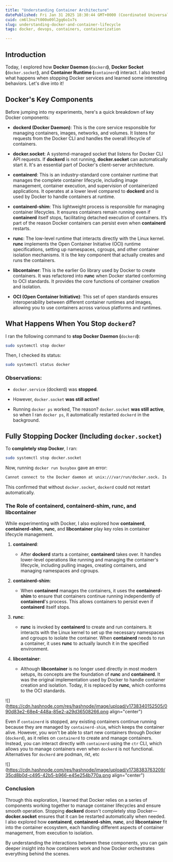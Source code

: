 ```yaml
---
title: "Understanding Container Architecture"
datePublished: Fri Jan 31 2025 18:30:44 GMT+0000 (Coordinated Universal Time)
cuid: cm6l3nu7t000o09l2gq6o1v7s
slug: understanding-docker-and-container-lifecycle
tags: docker, devops, containers, containerization

---
```


## Introduction

Today, I explored how **Docker Daemon (**`dockerd`**)**, **Docker Socket (**`docker.socket`**)**, and **Container Runtime (**`containerd`**)** interact. I also tested what happens when stopping Docker services and learned some interesting behaviors. Let's dive into it!

## Docker's Key Components

Before jumping into my experiments, here's a quick breakdown of key Docker components:

* **dockerd (Docker Daemon)**: This is the core service responsible for managing containers, images, networks, and volumes. It listens for requests from the Docker CLI and handles the overall lifecycle of containers.
    
* **docker.socket**: A systemd-managed socket that listens for Docker CLI API requests. If **dockerd** is not running, **docker.socket** can automatically start it. It's an essential part of Docker's client-server architecture.
    
* **containerd**: This is an industry-standard core container runtime that manages the complete container lifecycle, including image management, container execution, and supervision of containerized applications. It operates at a lower level compared to **dockerd** and is used by Docker to handle containers at runtime.
    
* **containerd-shim**: This lightweight process is responsible for managing container lifecycles. It ensures containers remain running even if **containerd** itself stops, facilitating detached execution of containers. It’s part of the reason Docker containers can persist even when **containerd** restarts.
    
* **runc**: The low-level runtime that interacts directly with the Linux kernel. **runc** implements the Open Container Initiative (OCI) runtime specifications, setting up namespaces, cgroups, and other container isolation mechanisms. It is the key component that actually creates and runs the containers.
    
* **libcontainer**: This is the earlier Go library used by Docker to create containers. It was refactored into **runc** when Docker started conforming to OCI standards. It provides the core functions of container creation and isolation.
    
* **OCI (Open Container Initiative)**: This set of open standards ensures interoperability between different container runtimes and images, allowing you to use containers across various platforms and runtimes.
    

## What Happens When You Stop `dockerd`?

I ran the following command to **stop Docker Daemon (**`dockerd`**)**:

```bash
sudo systemctl stop docker
```

Then, I checked its status:

```bash
sudo systemctl status docker
```

### Observations:

* `docker.service` (dockerd) was **stopped**.
    
* However, `docker.socket` **was still active!**
    
* Running `docker ps` worked, The reason? `docker.socket` **was still active**, so when I ran `docker ps`, it automatically restarted `dockerd` in the background.
    

## Fully Stopping Docker (Including `docker.socket`)

To **completely stop Docker**, I ran:

```bash
sudo systemctl stop docker.socket
```

Now, running `docker run busybox` gave an error:

```bash
Cannot connect to the Docker daemon at unix:///var/run/docker.sock. Is the docker daemon running?
```

This confirmed that without `docker.socket`, `dockerd` could not restart automatically.

### The Role of containerd, containerd-shim, runc, and libcontainer

While experimenting with Docker, I also explored how **containerd**, **containerd-shim**, **runc**, and **libcontainer** play key roles in container lifecycle management.

1. **containerd**:
    
    * After **dockerd** starts a container, **containerd** takes over. It handles lower-level operations like running and managing the container's lifecycle, including pulling images, creating containers, and managing namespaces and cgroups.
        
2. **containerd-shim**:
    
    * When **containerd** manages the containers, it uses the **containerd-shim** to ensure that containers continue running independently of **containerd**'s process. This allows containers to persist even if **containerd** itself stops.
        
3. **runc**:
    
    * **runc** is invoked by **containerd** to create and run containers. It interacts with the Linux kernel to set up the necessary namespaces and cgroups to isolate the container. When **containerd** needs to run a container, it uses **runc** to actually launch it in the specified environment.
        
4. **libcontainer**:
    
    * Although **libcontainer** is no longer used directly in most modern setups, its concepts are the foundation of **runc** and **containerd**. It was the original implementation used by Docker to handle container creation and isolation. Today, it is replaced by **runc**, which conforms to the OCI standards.
        

![](https://cdn.hashnode.com/res/hashnode/image/upload/v1738340152505/090d83e2-68e4-448a-85e2-a29d36508266.png align="center")

Even if `containerd` is stopped, any existing containers continue running because they are managed by `containerd-shim`, which keeps the container alive. However, you won't be able to start new containers through Docker (`dockerd`), as it relies on `containerd` to create and manage containers. Instead, you can interact directly with `containerd` using the `ctr` CLI, which allows you to manage containers even when `dockerd` is not functional. Alternatives for `dockerd` are podman, rkt, etc

![](https://cdn.hashnode.com/res/hashnode/image/upload/v1738383763209/35cd8b0d-c495-42b5-b966-e45e254b770a.png align="center")

### Conclusion

Through this exploration, I learned that Docker relies on a series of components working together to manage container lifecycles and ensure smooth operation. Stopping **dockerd** doesn't completely stop Docker—**docker.socket** ensures that it can be restarted automatically when needed. I also explored how **containerd**, **containerd-shim**, **runc**, and **libcontainer** fit into the container ecosystem, each handling different aspects of container management, from execution to isolation.

By understanding the interactions between these components, you can gain deeper insight into how containers work and how Docker orchestrates everything behind the scenes.
